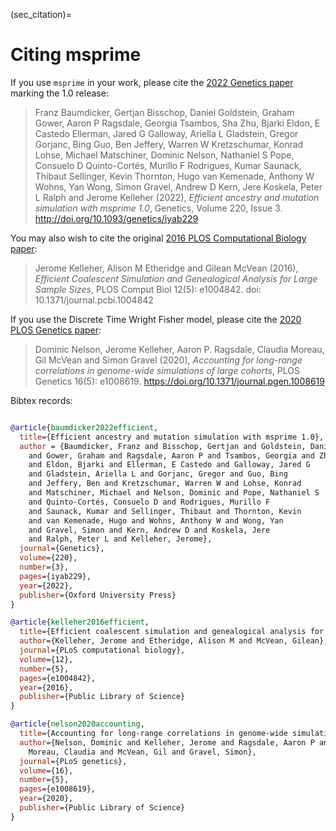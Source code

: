 (sec_citation)=

# Citing msprime

If you use `msprime` in your work, please cite the
[2022 Genetics paper](<https://doi.org/10.1093/genetics/iyab229>)
marking the 1.0 release:

> Franz Baumdicker, Gertjan Bisschop, Daniel Goldstein, Graham Gower,
> Aaron P Ragsdale, Georgia Tsambos, Sha Zhu, Bjarki Eldon, E Castedo Ellerman,
> Jared G Galloway, Ariella L Gladstein, Gregor Gorjanc, Bing Guo,
> Ben Jeffery, Warren W Kretzschumar, Konrad Lohse, Michael Matschiner,
> Dominic Nelson, Nathaniel S Pope, Consuelo D Quinto-Cortés,
> Murillo F Rodrigues, Kumar Saunack, Thibaut Sellinger, Kevin Thornton,
> Hugo van Kemenade, Anthony W Wohns, Yan Wong, Simon Gravel, Andrew D Kern,
> Jere Koskela, Peter L Ralph and Jerome Kelleher (2022),
> *Efficient ancestry and mutation simulation with msprime 1.0*,
> Genetics, Volume 220, Issue 3. http://doi.org/10.1093/genetics/iyab229

You may also wish to cite the original
[2016 PLOS Computational Biology paper](<http://dx.doi.org/10.1371/journal.pcbi.1004842>):

> Jerome Kelleher, Alison M Etheridge and Gilean McVean (2016),
> *Efficient Coalescent Simulation and Genealogical Analysis for Large Sample Sizes*,
> PLOS Comput Biol 12(5): e1004842. doi: 10.1371/journal.pcbi.1004842

If you use the Discrete Time Wright Fisher model, please cite the
[2020 PLOS Genetics paper](https://doi.org/10.1371/journal.pgen.1008619):

> Dominic Nelson, Jerome Kelleher, Aaron P. Ragsdale, Claudia Moreau,
> Gil McVean and Simon Gravel (2020),
> *Accounting for long-range correlations in genome-wide simulations of large cohorts*,
> PLOS Genetics 16(5): e1008619. https://doi.org/10.1371/journal.pgen.1008619

Bibtex records:

```bibtex

@article{baumdicker2022efficient,
  title={Efficient ancestry and mutation simulation with msprime 1.0},
  author = {Baumdicker, Franz and Bisschop, Gertjan and Goldstein, Daniel
    and Gower, Graham and Ragsdale, Aaron P and Tsambos, Georgia and Zhu, Sha
    and Eldon, Bjarki and Ellerman, E Castedo and Galloway, Jared G
    and Gladstein, Ariella L and Gorjanc, Gregor and Guo, Bing
    and Jeffery, Ben and Kretzschumar, Warren W and Lohse, Konrad
    and Matschiner, Michael and Nelson, Dominic and Pope, Nathaniel S
    and Quinto-Cortés, Consuelo D and Rodrigues, Murillo F
    and Saunack, Kumar and Sellinger, Thibaut and Thornton, Kevin
    and van Kemenade, Hugo and Wohns, Anthony W and Wong, Yan
    and Gravel, Simon and Kern, Andrew D and Koskela, Jere
    and Ralph, Peter L and Kelleher, Jerome},
  journal={Genetics},
  volume={220},
  number={3},
  pages={iyab229},
  year={2022},
  publisher={Oxford University Press}
}

@article{kelleher2016efficient,
  title={Efficient coalescent simulation and genealogical analysis for large sample sizes},
  author={Kelleher, Jerome and Etheridge, Alison M and McVean, Gilean},
  journal={PLoS computational biology},
  volume={12},
  number={5},
  pages={e1004842},
  year={2016},
  publisher={Public Library of Science}
}

@article{nelson2020accounting,
  title={Accounting for long-range correlations in genome-wide simulations of large cohorts},
  author={Nelson, Dominic and Kelleher, Jerome and Ragsdale, Aaron P and
    Moreau, Claudia and McVean, Gil and Gravel, Simon},
  journal={PLoS genetics},
  volume={16},
  number={5},
  pages={e1008619},
  year={2020},
  publisher={Public Library of Science}
}
```
